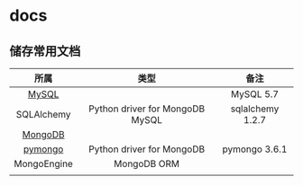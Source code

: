 # docs
## 储存常用文档

|所属|类型|备注|
|:-:|:-:|:-:|
|[MySQL](https://dev.mysql.com/doc/refman/5.7/en/)||MySQL 5.7|
|SQLAlchemy|Python driver for MongoDB MySQL|sqlalchemy 1.2.7|
|[MongoDB](https://docs.mongodb.com)|||
|[pymongo](http://api.mongodb.com/python/current/)|Python driver for MongoDB|pymongo 3.6.1|
|MongoEngine|MongoDB ORM||
||||
